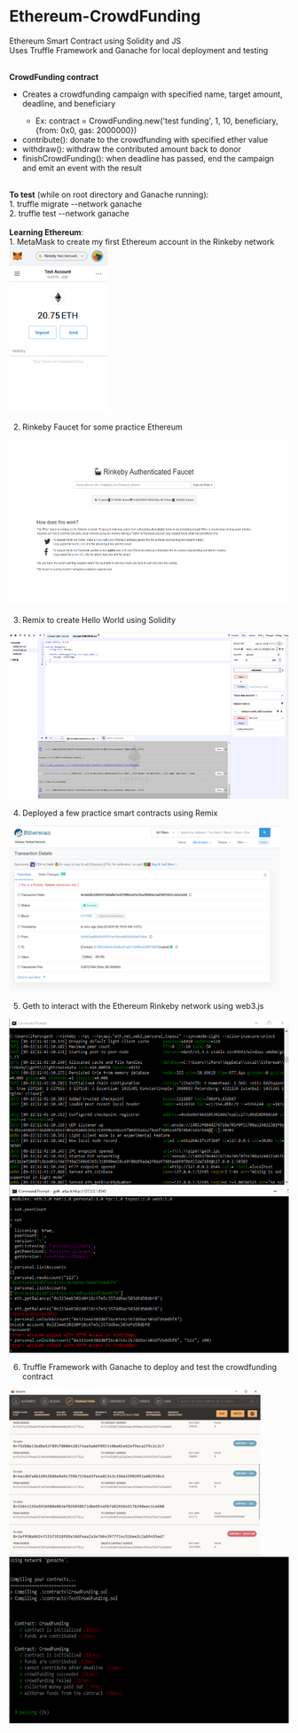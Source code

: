 # Ethereum-CrowdFunding
Ethereum Smart Contract using Solidity and JS <br />
Uses Truffle Framework and Ganache for local deployment and testing <br /><br />

<b>CrowdFunding contract</b><br/>
<ul>
  <li>Creates a crowdfunding campaign with specified name, target amount, deadline, and beneficiary</li>
  <ul><li>Ex: contract = CrowdFunding.new('test funding', 1, 10, beneficiary, {from: 0x0, gas: 2000000})</li></ul>
  <li>contribute(): donate to the crowdfunding with specified ether value</li>
  <li>withdraw(): withdraw the contributed amount back to donor</li>
  <li>finishCrowdFunding(): when deadline has passed, end the campaign and emit an event with the result</li>
  </ul>
  
<br />
<b>To test</b> (while on root directory and Ganache running): <br />
1. truffle migrate --network ganache <br />
2. truffle test --network ganache <br />

<br />
<b>Learning Ethereum</b>: <br />
1. MetaMask to create my first Ethereum account in the Rinkeby network<br />
<img src="/images/MetaMask.png" alt="MetaMask" width=auto height=300>

2. Rinkeby Faucet for some practice Ethereum <br />
<img src="/images/Rinkeby_Faucet.png" alt="Faucet" height=300 width=auto>

3. Remix to create Hello World using Solidity<br />
<img src="/images/HelloWorld.png" alt="HelloWorld" height=300 widht=auto>

4. Deployed a few practice smart contracts using Remix<br />
<img src="/images/SuccessfulDeployment.png" alt="Deployment" height=300 width=auto>

5. Geth to interact with the Ethereum Rinkeby network using web3.js <br />
<img src="/images/geth.png" alt="Geth" height=300 width=auto>
<img src="/images/geth_interaction.png" alt="Geth Interaction" height=300 width=auto>

6. Truffle Framework with Ganache to deploy and test the crowdfunding contract <br />
<img src="/images/Ganache.png" alt="Ganache" height=300 width=auto>
<img src="/images/testing.png" alt="Test" height=300 width=auto>
